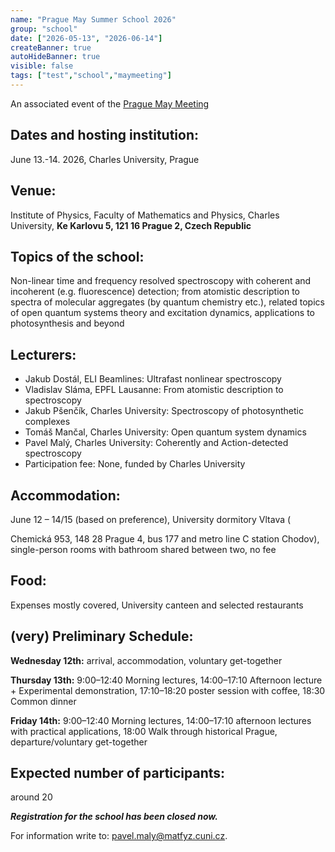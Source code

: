 ```yaml
---
name: "Prague May Summer School 2026"
group: "school"
date: ["2026-05-13", "2026-06-14"]
createBanner: true
autoHideBanner: true
visible: false
tags: ["test","school","maymeeting"]
---
```


<!-- # Prague May Summer School 2025 -->

An associated event of the [Prague May Meeting](/events/maymeeting/prague-maymeeting-2024)

## Dates and hosting institution: 

June 13.-14. 2026, Charles University, Prague

## Venue: 

Institute of Physics, Faculty of Mathematics and Physics, Charles University, **Ke Karlovu 5, 121 16 Prague 2, Czech Republic**

## Topics of the school: 

Non-linear time and frequency resolved spectroscopy with coherent and incoherent (e.g. fluorescence) detection; from atomistic description to spectra of molecular aggregates (by quantum chemistry etc.), related topics of open quantum systems theory and excitation dynamics, applications to photosynthesis and beyond

## Lecturers:

- Jakub Dostál, ELI Beamlines: Ultrafast nonlinear spectroscopy
- Vladislav Sláma, EPFL Lausanne: From atomistic description to spectroscopy
- Jakub Pšenčík, Charles University: Spectroscopy of photosynthetic complexes
- Tomáš Mančal, Charles University: Open quantum system dynamics
- Pavel Malý, Charles University: Coherently and Action-detected spectroscopy
- Participation fee: None, funded by Charles University

## Accommodation: 

June 12 &ndash; 14/15 (based on preference), University dormitory Vltava (

Chemická 953, 148 28 Prague 4, bus 177 and metro line C station Chodov), single-person rooms with bathroom shared between two, no fee

## Food: 

Expenses mostly covered, University canteen and selected restaurants

## (very) Preliminary Schedule:

**Wednesday 12th:** arrival, accommodation, voluntary get-together

**Thursday 13th:** 9:00&ndash;12:40 Morning lectures, 14:00&ndash;17:10 Afternoon lecture + Experimental demonstration, 17:10&ndash;18:20 poster session with coffee, 18:30 Common dinner

**Friday 14th:** 9:00&ndash;12:40 Morning lectures, 14:00&ndash;17:10 afternoon lectures with practical applications, 18:00 Walk through historical Prague, departure/voluntary get-together

## Expected number of participants: 

around 20

***Registration for the school has been closed now.***

For information write to: [pavel.maly@matfyz.cuni.cz](mailto:pavel.maly@matfyz.cuni.cz).